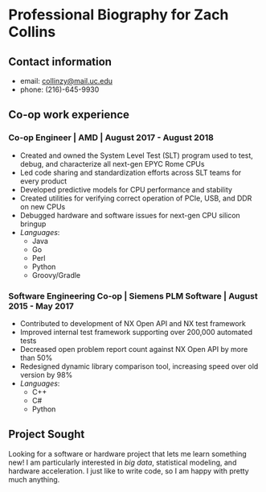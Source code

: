 # Professional Biography for Zach Collins
## Contact information
 - email: collinzy@mail.uc.edu
 - phone: (216)-645-9930
## Co-op work experience
### Co-op Engineer | AMD | August 2017 - August 2018
 - Created and owned the System Level Test (SLT) program used to test, debug, and characterize all next-gen EPYC Rome CPUs
 - Led code sharing and standardization efforts across SLT teams for every product
 - Developed predictive models for CPU performance and stability
 - Created utilities for verifying correct operation of PCIe, USB, and DDR on new CPUs
 - Debugged hardware and software issues for next-gen CPU silicon bringup
 - *Languages*:
   - Java
   - Go
   - Perl
   - Python
   - Groovy/Gradle
### Software Engineering Co-op | Siemens PLM Software | August 2015 - May 2017
 - Contributed to development of NX Open API and NX test framework
 - Improved internal test framework supporting over 200,000 automated tests
 - Decreased open problem report count against NX Open API by more than 50%
 - Redesigned dynamic library comparison tool, increasing speed over old version by 98%
 - *Languages*:
   - C++
   - C#
   - Python
## Project Sought
Looking for a software or hardware project that lets me learn something new! I am particularly interested in *big data*, statistical modeling, and hardware acceleration. I just like to write code, so I am happy with pretty much anything.